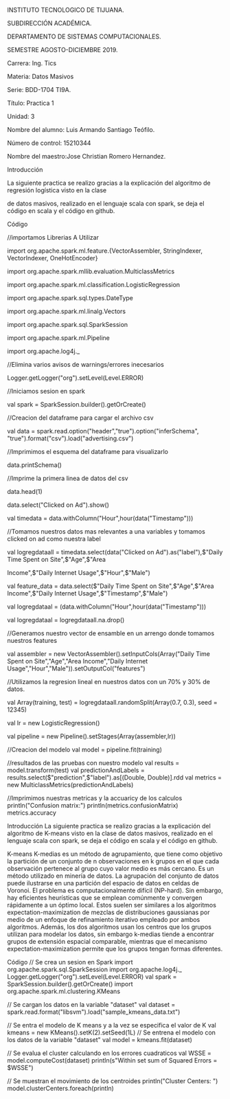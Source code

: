 INSTITUTO TECNOLOGICO DE TIJUANA.

SUBDIRECCIÓN ACADÉMICA.

DEPARTAMENTO DE SISTEMAS COMPUTACIONALES.

SEMESTRE AGOSTO-DICIEMBRE 2019.

Carrera: Ing. Tics

Materia: Datos Masivos

Serie: BDD-1704 TI9A.

Título: Practica 1

Unidad: 3

Nombre del alumno: Luis Armando Santiago Teófilo.

Número de control: 15210344

Nombre del maestro:Jose Christian Romero Hernandez.

Introducción

La siguiente practica se realizo gracias a la explicación del algoritmo de regresión logística visto en la clase

de datos masivos, realizado en el lenguaje scala con spark, se deja el código en scala y el código en github.

Código

//importamos Librerias A Utilizar

import org.apache.spark.ml.feature.{VectorAssembler, StringIndexer, VectorIndexer, OneHotEncoder}

import org.apache.spark.mllib.evaluation.MulticlassMetrics

import org.apache.spark.ml.classification.LogisticRegression

import org.apache.spark.sql.types.DateType

import org.apache.spark.ml.linalg.Vectors

import org.apache.spark.sql.SparkSession

import org.apache.spark.ml.Pipeline

import org.apache.log4j._

 
//Elimina varios avisos de warnings/errores inecesarios

Logger.getLogger("org").setLevel(Level.ERROR)
 
//Iniciamos sesion en spark

val spark = SparkSession.builder().getOrCreate()
 
//Creacion del dataframe para cargar el archivo csv

val data  = spark.read.option("header","true").option("inferSchema", "true").format("csv").load("advertising.csv")
 
//Imprimimos el esquema del dataframe para visualizarlo

data.printSchema()
 
//Imprime la primera linea de datos del csv

data.head(1)

data.select("Clicked on Ad").show()

val timedata = data.withColumn("Hour",hour(data("Timestamp")))
 
//Tomamos nuestros datos mas relevantes a una variables y tomamos clicked on ad como nuestra label

val logregdataall = timedata.select(data("Clicked on Ad").as("label"),$"Daily Time Spent on Site",$"Age",$"Area 

Income",$"Daily Internet Usage",$"Hour",$"Male")

val feature_data = data.select($"Daily Time Spent on Site",$"Age",$"Area Income",$"Daily Internet
Usage",$"Timestamp",$"Male")

val logregdataal = (data.withColumn("Hour",hour(data("Timestamp")))

val logregdataal = logregdataall.na.drop()
 
//Generamos nuestro vector de ensamble en un arrengo donde tomamos nuestros features

val assembler = new VectorAssembler().setInputCols(Array("Daily Time Spent on Site","Age","Area Income","Daily Internet
Usage","Hour","Male")).setOutputCol("features")
 
//Utilizamos la regresion lineal en nuestros datos con un 70% y 30% de datos.

val Array(training, test) = logregdataall.randomSplit(Array(0.7, 0.3), seed = 12345)

val lr = new LogisticRegression()

val pipeline = new Pipeline().setStages(Array(assembler,lr))

 
//Creacion del modelo
val model = pipeline.fit(training)
 
//resultados de las pruebas con nuestro modelo
val results = model.transform(test)
val predictionAndLabels = results.select($"prediction",$"label").as[(Double, Double)].rdd
val metrics = new MulticlassMetrics(predictionAndLabels)
 
//Imprimimos nuestras metricas y la accuaricy de los calculos
println("Confusion matrix:")
println(metrics.confusionMatrix)
metrics.accuracy


Introducción
La siguiente practica se realizo gracias a la explicación del algoritmo de K-means visto en la clase de datos masivos,
realizado en el lenguaje scala con spark, se deja el código en scala y el código en github.

K-means
K-medias es un método de agrupamiento, que tiene como objetivo la partición de un conjunto de n observaciones en k grupos
en el que cada observación pertenece al grupo cuyo valor medio es más cercano. Es un método utilizado en minería de datos.
La agrupación del conjunto de datos puede ilustrarse en una partición del espacio de datos en celdas de Voronoi.
El problema es computacionalmente difícil (NP-hard). Sin embargo, hay eficientes heurísticas que se emplean comúnmente y 
convergen rápidamente a un óptimo local. Estos suelen ser similares a los algoritmos expectation-maximization de mezclas 
de distribuciones gaussianas por medio de un enfoque de refinamiento iterativo empleado por ambos algoritmos. Además,
los dos algoritmos usan los centros que los grupos utilizan para modelar los datos, sin embargo k-medias tiende a encontrar
grupos de extensión espacial comparable, mientras que el mecanismo expectation-maximization permite que los grupos tengan
formas diferentes.

Código
// Se crea un sesion en Spark
import org.apache.spark.sql.SparkSession
import org.apache.log4j._
Logger.getLogger("org").setLevel(Level.ERROR)
val spark = SparkSession.builder().getOrCreate()
import org.apache.spark.ml.clustering.KMeans
 
// Se cargan los datos en la variable "dataset"
val dataset = spark.read.format("libsvm").load("sample_kmeans_data.txt")
 
// Se entra el modelo de K means y a la vez se especifica el valor de K
val kmeans = new KMeans().setK(2).setSeed(1L)
// Se entrena el modelo con los datos de la variable "dataset"
val model = kmeans.fit(dataset)
 
// Se evalua el cluster calculando en los errores cuadraticos
val WSSE = model.computeCost(dataset)
println(s"Within set sum of Squared Errors = $WSSE")
 
// Se muestran el movimiento de los centroides
println("Cluster Centers: ")
model.clusterCenters.foreach(println)
